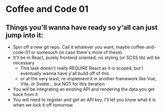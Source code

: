 # Coffee and Code 01

## Things you'll wanna have ready so y'all can just jump into it:

- Spin off a new git repo. Call it whatever you want, maybe coffee-and-code-01 or somesuch (in case there's more of these)
- It'll be in React, purely frontend oriented; no styling (or SCSS lib) will be necessary
  - This task doesn't really REQUIRE React as it is scoped, but I eventually wanna have y'all build off of this
  - or at the very least, re-implement it in another framework like Vue, Vite, or Svelte... but NOT for this iteration
- You will be integrating an existing API and rendering the data you get back from it
- You will need to register and get an API key. I'll let you know what it is when we kick it off tomorrow.
